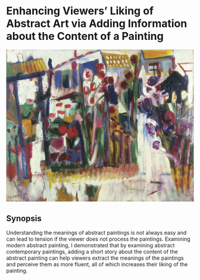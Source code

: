 # Enhancing Viewers’ Liking of Abstract Art via Adding Information about the Content of a Painting
![header](/Assets/Garden.jpg)
## Synopsis
Understanding the meanings of abstract paintings is not always easy and can lead to tension if the viewer does not process the paintings. Examining modern abstract painting, I demonstrated that by examining abstract contemporary paintings, adding a short story about the content of the abstract painting can help viewers extract the meanings of the paintings and perceive them as more fluent, all of which increases their liking of the painting.
